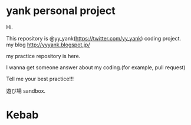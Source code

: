 yank personal project
======================

Hi.

This repository is @yy_yank(https://twitter.com/yy_yank) coding project.  
my blog http://yyyank.blogspot.jp/  

my practice repository is here.

I wanna get someone answer about my coding.(for example, pull request)  

Tell me your best practice!!!  


遊び場 sandbox.


# Kebab
